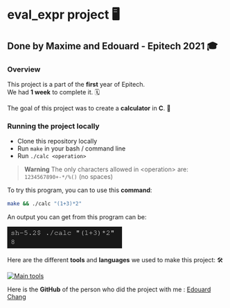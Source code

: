 # eval_expr project :desktop_computer:

## Done by Maxime and Edouard - Epitech 2021 :mortar_board:

### Overview

This project is a part of the **first** year of Epitech.<br>
We had **1 week** to complete it. :spiral_calendar:<br>

The goal of this project was to create a **calculator** in **C**. :abacus:<br>

### Running the project locally

* Clone this repository locally
* Run `make` in your bash / command line
* Run `./calc <operation>`

> **Warning**
> The only characters allowed in \<operation> are: `1234567890+-*/%()` (no spaces)

To try this program, you can to use this **command**: <br>

```bash
make && ./calc "(1+3)*2"
```

An output you can get from this program can be:

![example.png](assets/example.png)

Here are the different **tools** and **languages** we used to make this project: :hammer_and_wrench:

[![Main tools](https://skillicons.dev/icons?i=c,vscode,github,md&perline=9)](https://github.com/tandpfun/skill-icons)

Here is the **GitHub** of the person who did the project with me : [Edouard Chang](https://github.com/epidoublehaxe)
